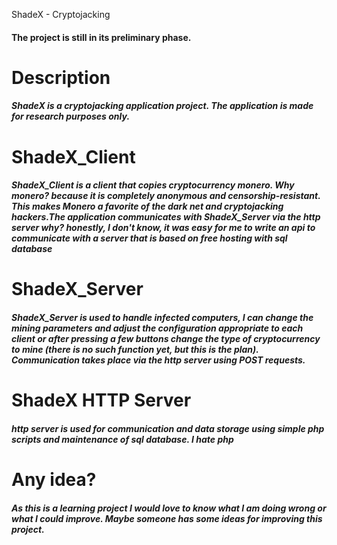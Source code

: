 ShadeX - Cryptojacking
#### The project is still in its preliminary phase.


# Description
#####  ShadeX is a cryptojacking application project. The application is made for research purposes only.



# ShadeX_Client
##### ShadeX_Client is a client that copies cryptocurrency monero. Why monero? because it is completely anonymous and censorship-resistant. This makes Monero a favorite of the dark net and cryptojacking hackers.The application communicates with ShadeX_Server via the http server why? honestly, I don't know, it was easy for me to write an api to communicate with a server that is based on free hosting with sql database

# ShadeX_Server
##### ShadeX_Server is used to handle infected computers, I can change the mining parameters and adjust the configuration appropriate to each client or after pressing a few buttons change the type of cryptocurrency to mine (there is no such function yet, but this is the plan). Communication takes place via the http server using POST requests.

# ShadeX HTTP Server
##### http server is used for communication and data storage using simple php scripts and maintenance of sql database. I hate php

# Any idea?
##### As this is a learning project I would love to know what I am doing wrong or what I could improve. Maybe someone has some ideas for improving this project.


